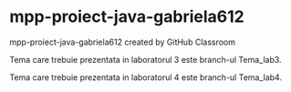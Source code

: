 # mpp-proiect-java-gabriela612
mpp-proiect-java-gabriela612 created by GitHub Classroom

Tema care trebuie prezentata in laboratorul 3 este branch-ul Tema_lab3.

Tema care trebuie prezentata in laboratorul 4 este branch-ul Tema_lab4.
